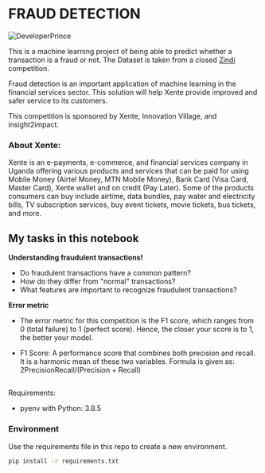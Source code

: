 # FRAUD DETECTION 

![DeveloperPrince](https://lhstartupmaqer.com/wp-content/uploads/2020/03/Xente-300x213.png)

This is a machine learning project of being able to predict whether a transaction is a fraud or not.
The Dataset is taken from a closed [Zindi](https://zindi.africa/competitions/xente-fraud-detection-challenge) competition.

Fraud detection is an important application of machine learning in the financial services sector. This solution will help Xente provide improved and safer service to its customers.

This competition is sponsored by Xente, Innovation Village, and insight2impact.

### **About Xente:**

Xente is an e-payments, e-commerce, and financial services company in Uganda offering various products and services that can be paid for using Mobile Money (Airtel Money, MTN Mobile Money), Bank Card (Visa Card, Master Card), Xente wallet and on credit (Pay Later). Some of the products consumers can buy include airtime, data bundles, pay water and electricity bills, TV subscription services, buy event tickets, movie tickets, bus tickets, and more.


## **My tasks in this notebook**

**Understanding fraudulent transactions!**
  * Do fraudulent transactions have a common pattern?
  * How do they differ from "normal" transactions?
  * What features are important to recognize fraudulent transactions?

**Error metric**
  * The error metric for this competition is the F1 score, which ranges from 0 (total failure) to 1 (perfect score). Hence, the closer your score is to 1, the better your model.

  * F1 Score: A performance score that combines both precision and recall. It is a harmonic mean of these two variables. Formula is given as: 2PrecisionRecall/(Precision + Recall)


##
Requirements:
- pyenv with Python: 3.8.5

### Environment

Use the requirements file in this repo to create a new environment.

```BASH
pip install -r requirements.txt
```
